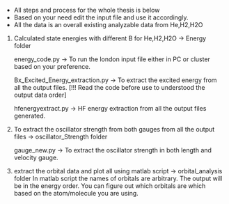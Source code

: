 * All steps and process for the whole thesis is below
* Based on your need edit the input file and use it accordingly. 
* All the data is an overall existing analyzable data from  He,H2,H2O   


1. Calculated state energies with different B for He,H2,H2O &rightarrow; Energy folder


	energy_code.py &rightarrow; To run the london input file either in PC or cluster based on your preference.

	Bx_Excited_Energy_extraction.py &rightarrow; To extract the excited energy from all the output files. [!!! Read the code before use to understood the output data order]

	hfenergyextract.py &rightarrow; HF energy extraction from all the output files generated.



2. To extract the oscillator strength from both gauges from all the output files &rightarrow; oscillator_Strength folder

	gauge_new.py &rightarrow; To extract the oscillator strength in both length and velocity gauge.
	
3. extract the orbital data and plot all using matlab script  &rightarrow; orbital_analysis folder
In matlab script the names of orbitals are arbitrary. The output will be in the energy order. You can figure out which orbitals are which based on the atom/molecule you are using.


	
	


